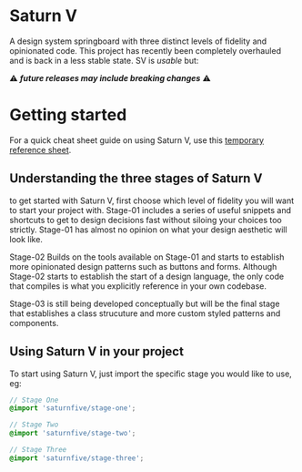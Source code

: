 # Saturn V
A design system springboard with three distinct levels of fidelity and opinionated code. This project has recently been completely overhauled and is back in a less stable state. SV is _usable_ but:

⚠️ _**future releases may include breaking changes**_ ⚠️


# Getting started

For a quick cheat sheet guide on using Saturn V, use this [temporary reference sheet](https://github.com/voyagerstudio/saturnfive/blob/golden-source/CHEATSHEET.md). 

## Understanding the three stages of Saturn V
to get started with Saturn V, first choose which level of fidelity you will want to start your project with. Stage-01 includes a series of useful snippets and shortcuts to get to design decisions fast without siloing your choices too strictly. Stage-01 has almost no opinion on what your design aesthetic will look like.

Stage-02 Builds on the tools available on Stage-01 and starts to establish more opinionated design patterns such as buttons and forms. Although Stage-02 starts to establish the start of a design language, the only code that compiles is what you explicitly reference in your own codebase. 

Stage-03 is still being developed conceptually but will be the final stage that establishes a class strucuture and more custom styled patterns and components. 

## Using Saturn V in your project
To start using Saturn V, just import the specific stage you would like to use, eg:

```SCSS
// Stage One
@import 'saturnfive/stage-one';

// Stage Two
@import 'saturnfive/stage-two';

// Stage Three
@import 'saturnfive/stage-three';
```
